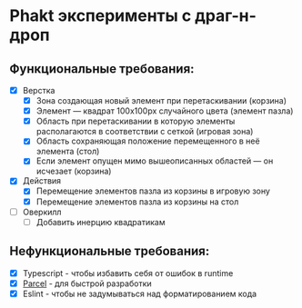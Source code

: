 # Phakt эксперименты с драг-н-дроп

## Функциональные требования:
- [x] Верстка
  - [x] Зона создающая новый элемент при перетаскивании (корзина)
  - [x] Элемент — квадрат 100х100px случайного цвета (элемент пазла)
  - [x] Область при перетаскивании в которую элементы располагаются в соответствии с сеткой (игровая зона)
  - [x] Область сохраняющая положение перемещенного в неё элемента (стол)
  - [x] Если элемент опущен мимо вышеописанных областей — он исчезает (корзина)
- [x] Действия
  - [x] Перемещение элементов пазла из корзины в игровую зону
  - [x] Перемещение элементов пазла из корзины на стол
- [ ] Оверкилл
  - [ ] Добавить инерцию квадратикам

## Нефункциональные требования:
- [x] Typescript - чтобы избавить себя от ошибок в runtime
- [x] [Parcel](https://github.com/parcel-bundler/parcel) - для быстрой разработки 
- [x] Eslint - чтобы не задумываться над форматированием кода
